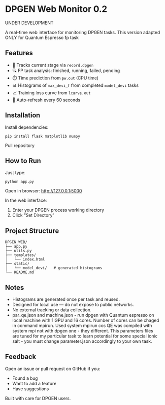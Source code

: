 # DPGEN Web Monitor 0.2
UNDER DEVELOPMENT

A real-time web interface for monitoring DPGEN tasks. 
This version adapted ONLY for Quantum Espresso fp task

## Features
- 🚀 Tracks current stage via `record.dpgen`
- 🔍 FP task analysis: finished, running, failed, pending
- ⏱️ Time prediction from `pw.out` (CPU time)
- 📊 Histograms of `max_devi_f` from completed `model_devi` tasks
- 📈 Training loss curve from `lcurve.out`
- 🔄 Auto-refresh every 60 seconds

## Installation

Install dependencies:

```
pip install flask matplotlib numpy
```
Pull repository

## How to Run

Just type:

```
python app.py
```

Open in browser: <http://127.0.0.1:5000>

In the web interface:
1. Enter your DPGEN process working directory 
2. Click "Set Directory"

## Project Structure
```
DPGEN_WEB/
├── app.py
├── utils.py
├── templates/
│   └── index.html
├── static/
│   └── model_devi/   # generated histograms
└── README.md
```

## Notes
- Histograms are generated once per task and reused.
- Designed for local use — do not expose to public networks.
- No external tracking or data collection.
- par_qe.json and machine.json - run dpgen with Quantum espresso on local machine with 1 GPU and 16 cores. Number of cores can be chaged in command mpirun. Used system mpirun cos QE was compiled with system mpi not with dpgen one - they different. This parameters files are tuned for my particular task to learn potential for some special ionic salt - you must change parameter.json accordingly to your own task.

## Feedback
Open an issue or pull request on GitHub if you:
- Found a bug
- Want to add a feature
- Have suggestions

Built with care for DPGEN users.
